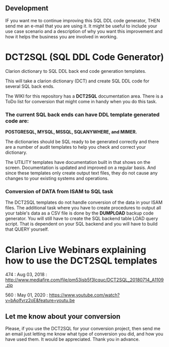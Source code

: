## Development
IF you want me to continue improving this SQL DDL code generator, THEN send me an e-mail that you are using it.
 It might be useful to include your use case scenario and a description of why you want this improvement and how it helps the business you are involved in working.
 
# DCT2SQL (SQL DDL Code Generator)
Clarion dictionary to SQL DDL back end code generation templates.

This will take a clarion dictionary (DCT) and create SQL DDL code for several SQL back ends.

The WIKI for this repository has a **DCT2SQL** documentation area. There is a ToDo list for conversion that might come in handy when you do this task.

### The current SQL back ends can have DDL template generated code are: 
**POSTGRESQL, MYSQL, MSSQL, SQLANYWHERE, and MIMER.**

The dictionaries should be SQL ready to be generated correctly and there are a number of audit templates to help you check and correct your dictionary.

The UTILITY templates have documentation built in that shows on the screen. Documentation is updated and improved on a regular basis. And since these templates only create output text files, they do not cause any changes to your existing systems and operations.

### Conversion of DATA from ISAM to SQL task
The DCT2SQL templates do not handle conversion of the data in your ISAM files.
 The additional task where you have to create procedures to output all your table's data as a CSV file is done by the **DUMPLOAD** backup code generator.
 You will still have to create the SQL backend table LOAD query script. That is dependent on your SQL
 backend and you will have to build that QUERY yourself.


# Clarion Live Webinars explaining how to use the DCT2SQL templates

474 : Aug 03, 2018 : http://www.mediafire.com/file/pm53isb5f3lcquc/DCT2SQL_20180714_A1109.zip

560 : May 01, 2020 : https://www.youtube.com/watch?v=bAolfvrz2oE&feature=youtu.be

## Let me know about your conversion
Please, if you use the DCT2SQL for your conversion project, then send me an email just letting me know what type of conversion you did, and how you have used them.
 It would be appreciated. Thank you in advance.
